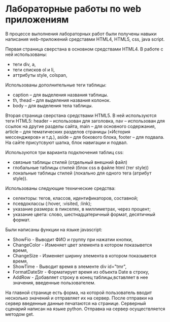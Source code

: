 # Лабораторные работы по web приложениям
В процессе выполнения лабораторных работ были получены навыки написания web-приложений средставми HTML4, HTML5, css, java script.

Первая страница сверстана в основном средствами HTML4. В работе с ней использованы: 
- теги div, a, 
- теги списков ol и li, 
- аттрибуты style, colspan,

Использованы дополнительные теги таблицы: 
- caption – для выделения названия таблицы.
- th, thead – для выделения названия колонок.
- body – для выделения тела таблицы. 

Вторая страница сверстана средствами HTML5. В ней используются теги HTML5:
  header – использован для заголовка, 
  nav – использован для ссылок на другие разделы сайта, 
  main – для основного содержания, 
  article – для тематических разделов страницы («История мессенджеров» и т.д.), 
  aside – для бокового блока, 
  footer – для подвала.
На сайте присутсвуют шапка, блок навигации и подвал.

Используются три варианта подключения таблиц css:  
- связные таблицы стилей (отдельный  внешний файл)
- глобальные таблицы стилей (блок css в  файле html (тег style)) 
- локальные таблицы стилей (локально для одного тега (атрибут style)).

Использованы следующие технические средства:
- селекторы: тегов, классов, идентификаторов, составной;
- псевдоклассы (:hover, :visited, :link);
- указание размера: в пикселях, в миллиметрах, через процент;
- указание цвета: слово, шестнадцатеричный формат, десятичный формат.

Были написаны функции на языке javascript:
- ShowFio - Выводит ФИО и группу при нажатии кнопки,
- ChangeColor - Изменяет цвет элемента в котором показывется время,
- ChangeSize - Изменяет ширину элемента в котором показывется время,
- ShowTime - Выводит время в элементе div id="tmr",
- FormatDateStr - Форматирует время из объекта Date в строку,
- AddRow - Добавляет строку в конец таблицы,вставляет в нее значения, введенные пользователем.

На главной странице есть форма, на которой пользователь вводит несколько значений и отправляет их на сервер. После отправки на сервер введенные данные печатаются на странице. Серверный сценарий написан на языке python. Отправка на сервер осуществляется методом get.
